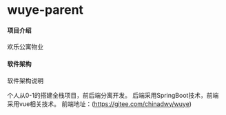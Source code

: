 # wuye-parent

#### 项目介绍
欢乐公寓物业

#### 软件架构
软件架构说明


个人从0-1的搭建全栈项目，前后端分离开发。
后端采用SpringBoot技术，前端采用vue相关技术。
前端地址：(https://gitee.com/chinadwy/wuye)


